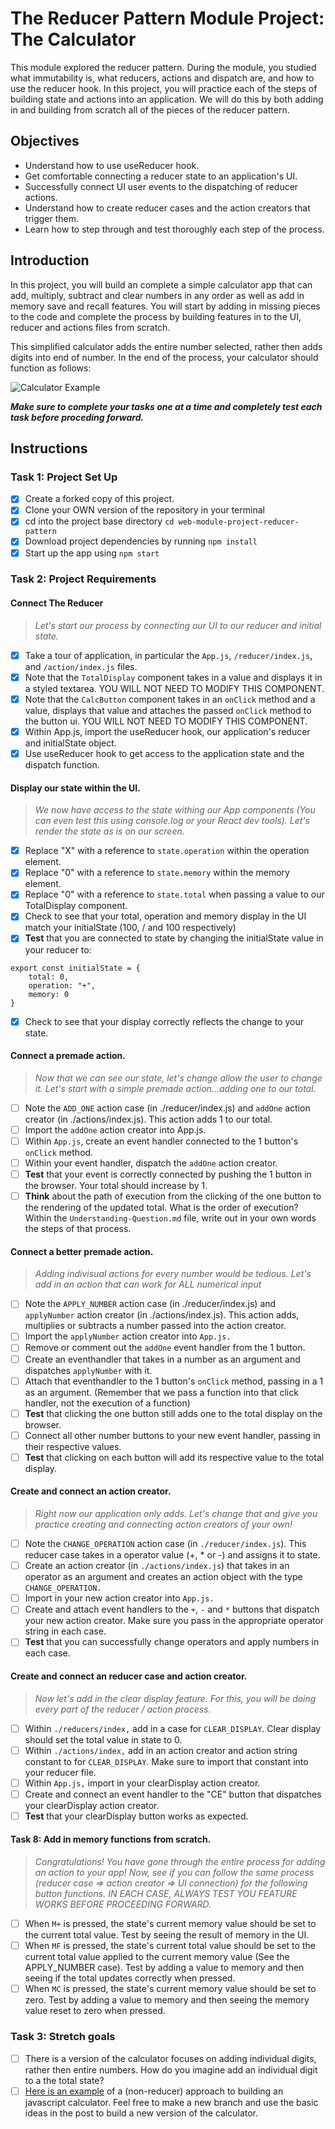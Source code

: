 # The Reducer Pattern Module Project: The Calculator

This module explored the reducer pattern. During the module, you studied what immutability is, what reducers, actions and dispatch are, and how to use the reducer hook. In this project, you will practice each of the steps of building state and actions into an application. We will do this by both adding in and building from scratch all of the pieces of the reducer pattern.

## Objectives

- Understand how to use useReducer hook.
- Get comfortable connecting a reducer state to an application's UI.
- Successfully connect UI user events to the dispatching of reducer actions.
- Understand how to create reducer cases and the action creators that trigger them.
- Learn how to step through and test thoroughly each step of the process.

## Introduction

In this project, you will build an complete a simple calculator app that can add, multiply, subtract and clear numbers in any order as well as add in memory save and recall features. You will start by adding in missing pieces to the code and complete the process by building features in to the UI, reducer and actions files from scratch.

This simplified calculator adds the entire number selected, rather then adds digits into end of number. In the end of the process, your calculator should function as follows:

![Calculator Example](project-goals.gif)

**_Make sure to complete your tasks one at a time and completely test each task before proceding forward._**

## Instructions

### Task 1: Project Set Up

- [x] Create a forked copy of this project.
- [x] Clone your OWN version of the repository in your terminal
- [x] cd into the project base directory `cd web-module-project-reducer-pattern`
- [x] Download project dependencies by running `npm install`
- [x] Start up the app using `npm start`

### Task 2: Project Requirements

#### Connect The Reducer

> _Let's start our process by connecting our UI to our reducer and initial state._

- [x] Take a tour of application, in particular the `App.js`, `/reducer/index.js`, and `/action/index.js` files.
- [x] Note that the `TotalDisplay` component takes in a value and displays it in a styled textarea. YOU WILL NOT NEED TO MODIFY THIS COMPONENT.
- [x] Note that the `CalcButton` component takes in an `onClick` method and a value, displays that value and attaches the passed `onClick` method to the button ui. YOU WILL NOT NEED TO MODIFY THIS COMPONENT.
- [x] Within App.js, import the useReducer hook, our application's reducer and initialState object.
- [x] Use useReducer hook to get access to the application state and the dispatch function.

#### Display our state within the UI.

> _We now have access to the state withing our App components (You can even test this using console.log or your React dev tools). Let's render the state as is on our screen._

- [x] Replace "X" with a reference to `state.operation` within the operation element.
- [x] Replace "0" with a reference to `state.memory` within the memory element.
- [x] Replace "0" with a reference to `state.total` when passing a value to our TotalDisplay component.
- [x] Check to see that your total, operation and memory display in the UI match your initialState (100, / and 100 respectively)
- [x] **Test** that you are connected to state by changing the initialState value in your reducer to:

```
export const initialState = {
    total: 0,
    operation: "+",
    memory: 0
}
```

- [x] Check to see that your display correctly reflects the change to your state.

#### Connect a premade action.

> _Now that we can see our state, let's change allow the user to change it. Let's start with a simple premade action...adding one to our total._

- [ ] Note the `ADD_ONE` action case (in ./reducer/index.js) and `addOne` action creator (in ./actions/index.js). This action adds 1 to our total.
- [ ] Import the `addOne` action creator into App.js.
- [ ] Within `App.js`, create an event handler connected to the 1 button's `onClick` method.
- [ ] Within your event handler, dispatch the `addOne` action creator.
- [ ] **Test** that your event is correctly connected by pushing the 1 button in the browser. Your total should increase by 1.
- [ ] **Think** about the path of execution from the clicking of the one button to the rendering of the updated total. What is the order of execution? Within the `Understanding-Question.md` file, write out in your own words the steps of that process.

#### Connect a better premade action.

> _Adding indivisual actions for every number would be tedious. Let's add in an action that can work for ALL numerical input_

- [ ] Note the `APPLY_NUMBER` action case (in ./reducer/index.js) and `applyNumber` action creator (in ./actions/index.js). This action adds, multiplies or subtracts a number passed into the action creator.
- [ ] Import the `applyNumber` action creator into `App.js.`
- [ ] Remove or comment out the `addOne` event handler from the 1 button.
- [ ] Create an eventhandler that takes in a number as an argument and dispatches `applyNumber` with it.
- [ ] Attach that eventhandler to the 1 button's `onClick` method, passing in a 1 as an argument. (Remember that we pass a function into that click handler, not the execution of a function)
- [ ] **Test** that clicking the one button still adds one to the total display on the browser.
- [ ] Connect all other number buttons to your new event handler, passing in their respective values.
- [ ] **Test** that clicking on each button will add its respective value to the total display.

#### Create and connect an action creator.

> _Right now our application only adds. Let's change that and give you practice creating and connecting action creators of your own!_

- [ ] Note the `CHANGE_OPERATION` action case (in `./reducer/index.js`). This reducer case takes in a operator value (+, \* or -) and assigns it to state.
- [ ] Create an action creator (in `./actions/index.js`) that takes in an operator as an argument and creates an action object with the type `CHANGE_OPERATION.`
- [ ] Import in your new action creator into `App.js.`
- [ ] Create and attach event handlers to the `+`, `-` and `*` buttons that dispatch your new action creator. Make sure you pass in the appropriate operator string in each case.
- [ ] **Test** that you can successfully change operators and apply numbers in each case.

#### Create and connect an reducer case and action creator.

> _Now let's add in the clear display feature. For this, you will be doing every part of the reducer / action process._

- [ ] Within `./reducers/index,` add in a case for `CLEAR_DISPLAY`. Clear display should set the total value in state to 0.
- [ ] Within `./actions/index,` add in an action creator and action string constant to for `CLEAR_DISPLAY`. Make sure to import that constant into your reducer file.
- [ ] Within `App.js,` import in your clearDisplay action creator.
- [ ] Create and connect an event handler to the "CE" button that dispatches your clearDisplay action creator.
- [ ] **Test** that your clearDisplay button works as expected.

#### Task 8: Add in memory functions from scratch.

> _Congratulations! You have gone through the entire process for adding an action to your app! Now, see if you can follow the same process (reducer case => action creator => UI connection) for the following button functions. IN EACH CASE, ALWAYS TEST YOU FEATURE WORKS BEFORE PROCEEDING FORWARD._

- [ ] When `M+` is pressed, the state's current memory value should be set to the current total value. Test by seeing the result of memory in the UI.
- [ ] When `MF` is pressed, the state's current total value should be set to the current total value applied to the current memory value (See the APPLY_NUMBER case). Test by adding a value to memory and then seeing if the total updates correctly when pressed.
- [ ] When `MC` is pressed, the state's current memory value should be set to zero. Test by adding a value to memory and then seeing the memory value reset to zero when pressed.

### Task 3: Stretch goals

- [ ] There is a version of the calculator focuses on adding individual digits, rather then entire numbers. How do you imagine add an individual digit to a the total state?
- [ ] [Here is an example](https://freshman.tech/calculator/) of a (non-reducer) approach to building an javascript calculator. Feel free to make a new branch and use the basic ideas in the post to build a new version of the calculator.

